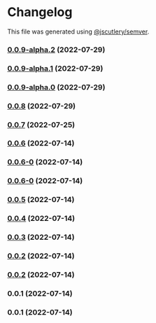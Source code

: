 # Changelog

This file was generated using [@jscutlery/semver](https://github.com/jscutlery/semver).

### [0.0.9-alpha.2](https://github.com/yurikrupnik/nx-go-playground/compare/go-mongodb-0.0.9-alpha.1...go-mongodb-0.0.9-alpha.2) (2022-07-29)

### [0.0.9-alpha.1](https://github.com/yurikrupnik/nx-go-playground/compare/go-mongodb-0.0.9-alpha.0...go-mongodb-0.0.9-alpha.1) (2022-07-29)

### [0.0.9-alpha.0](https://github.com/yurikrupnik/nx-go-playground/compare/go-mongodb-0.0.8...go-mongodb-0.0.9-alpha.0) (2022-07-29)

### [0.0.8](https://github.com/yurikrupnik/nx-go-playground/compare/go-mongodb-0.0.7...go-mongodb-0.0.8) (2022-07-29)

### [0.0.7](https://github.com/yurikrupnik/nx-go-playground/compare/go-mongodb-0.0.6...go-mongodb-0.0.7) (2022-07-25)

### [0.0.6](https://github.com/yurikrupnik/nx-go-playground/compare/go-mongodb-0.0.6-0...go-mongodb-0.0.6) (2022-07-14)

### [0.0.6-0](https://github.com/yurikrupnik/nx-go-playground/compare/go-mongodb-0.0.5...go-mongodb-0.0.6-0) (2022-07-14)

### [0.0.6-0](https://github.com/yurikrupnik/nx-go-playground/compare/go-mongodb-0.0.5...go-mongodb-0.0.6-0) (2022-07-14)

### [0.0.5](https://github.com/yurikrupnik/nx-go-playground/compare/go-mongodb-0.0.4...go-mongodb-0.0.5) (2022-07-14)

### [0.0.4](https://github.com/yurikrupnik/nx-go-playground/compare/go-mongodb-0.0.3...go-mongodb-0.0.4) (2022-07-14)

### [0.0.3](https://github.com/yurikrupnik/nx-go-playground/compare/go-mongodb-0.0.2...go-mongodb-0.0.3) (2022-07-14)

### [0.0.2](https://github.com/yurikrupnik/nx-go-playground/compare/go-mongodb-0.0.1...go-mongodb-0.0.2) (2022-07-14)

### [0.0.2](https://github.com/yurikrupnik/nx-go-playground/compare/go-mongodb-0.0.1...go-mongodb-0.0.2) (2022-07-14)

### 0.0.1 (2022-07-14)

### 0.0.1 (2022-07-14)
